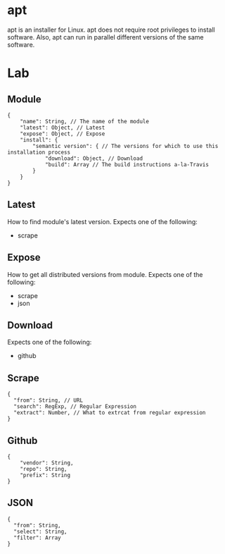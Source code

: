 apt
======

apt is an installer for Linux. apt does not require root privileges to install software. Also, apt can run in parallel different versions of the same software.

# Lab

## Module

    {
        "name": String, // The name of the module
        "latest": Object, // Latest
        "expose": Object, // Expose
        "install": {
            "semantic version": { // The versions for which to use this installation process
                "download": Object, // Download
                "build": Array // The build instructions a-la-Travis
            }
        }
    }

## Latest

How to find module's latest version. Expects one of the following:

 - scrape

## Expose

How to get all distributed versions from module. Expects one of the following:

 - scrape
 - json

## Download

Expects one of the following:

 - github

## Scrape

    {
      "from": String, // URL
      "search": RegExp, // Regular Expression
      "extract": Number, // What to extrcat from regular expression
    }

## Github

    {
        "vendor": String,
        "repo": String,
        "prefix": String
    }

## JSON

    {
      "from": String,
      "select": String,
      "filter": Array
    }
